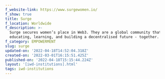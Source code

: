 ```yaml
---
f_website-link: https://www.surgewomen.io/
f_show: true
title: Surge
f_location: Worldwide
f_description: >-
  Surge secures women’s place in Web3. They are a global community that is
  educating, learning, and building a decentralised future - together.
f_category: EMPOWERMENT
slug: surge
updated-on: '2022-04-18T14:52:04.318Z'
created-on: '2022-03-01T16:15:51.425Z'
published-on: '2022-04-18T15:15:44.224Z'
layout: '[iwd-institutions].html'
tags: iwd-institutions
---
```




